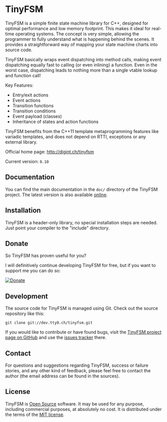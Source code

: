 TinyFSM
=======

TinyFSM is a simple finite state machine library for C++, designed for
optimal performance and low memory footprint. This makes it ideal for
real-time operating systems. The concept is very simple, allowing the
programmer to fully understand what is happening behind the scenes. It
provides a straightforward way of mapping your state machine charts
into source code.

TinyFSM basically wraps event dispatching into method calls, making
event dispatching equally fast to calling (or even inlining) a
function. Even in the worst case, dispatching leads to nothing more
than a single vtable lookup and function call!

Key Features:

 - Entry/exit actions
 - Event actions
 - Transition functions
 - Transition conditions
 - Event payload (classes)
 - Inheritance of states and action functions

TinyFSM benefits from the C++11 template metaprogramming features like
variadic templates, and does not depend on RTTI, exceptions or any
external library.


Official home page: <http://digint.ch/tinyfsm>

Current version: `0.10`


Documentation
-------------

You can find the main documentation in the `doc/` directory of the
TinyFSM project. The latest version is also available
[online](http://digint.ch/tinyfsm/doc/introduction.html).


Installation
------------

TinyFSM is a header-only library, no special installation steps are
needed. Just point your compiler to the "include" directory.


Donate
------

So TinyFSM has proven useful for you?

I will definitively continue developing TinyFSM for free, but if you
want to support me you can do so:

[![Donate](https://img.shields.io/badge/Donate-PayPal-green.svg)](https://www.paypal.com/cgi-bin/webscr?cmd=_s-xclick&hosted_button_id=QZQE9HY6QHDHS)


Development
-----------

The source code for TinyFSM is managed using Git. Check out the
source repository like this:

    git clone git://dev.tty0.ch/tinyfsm.git

If you would like to contribute or have found bugs, visit the [TinyFSM
project page on GitHub] and use the [issues tracker] there.

  [TinyFSM project page on GitHub]: http://github.com/digint/tinyfsm
  [issues tracker]: http://github.com/digint/tinyfsm/issues


Contact
-------

For questions and suggestions regarding TinyFSM, success or failure
stories, and any other kind of feedback, please feel free to contact
the author (the email address can be found in the sources).


License
-------

TinyFSM is [Open Source] software. It may be used for any purpose,
including commercial purposes, at absolutely no cost. It is
distributed under the terms of the [MIT license].

  [Open Source]: http://www.opensource.org/docs/definition.html
  [MIT license]: http://www.opensource.org/licenses/mit-license.html
